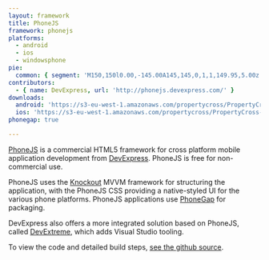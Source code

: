 ```yaml
---
layout: framework
title: PhoneJS
framework: phonejs
platforms:
  - android
  - ios
  - windowsphone
pie:
  common: { segment: 'M150,150l0.00,-145.00A145,145,0,1,1,149.95,5.00z' }
contributors:
  - { name: DevExpress, url: 'http://phonejs.devexpress.com/' }
downloads:
  android: 'https://s3-eu-west-1.amazonaws.com/propertycross/PropertyCross-phonejs-a50258464e160d2642fe0bcccebd5a0884528bc5.apk'
  ios: 'https://s3-eu-west-1.amazonaws.com/propertycross/PropertyCross-phonejs-a50258464e160d2642fe0bcccebd5a0884528bc5.ipa'
phonegap: true

---
```


[PhoneJS](http://phonejs.devexpress.com/) is a commercial HTML5 framework for cross platform mobile application development from [DevExpress](http://www.devexpress.com/). PhoneJS is free for non-commercial use. 

PhoneJS uses the [Knockout](http://knockoutjs.com/) MVVM framework for structuring the application, with the PhoneJS CSS providing a native-styled UI for the various phone platforms. PhoneJS applications use [PhoneGap](http://phonegap.com/) for packaging.

DevExpress also offers a more integrated solution based on PhoneJS, called [DevExtreme](http://www.devexpress.com/Products/HTML-JS/), which adds Visual Studio tooling.


To view the code and detailed build steps, <a href='{{ site.githuburl }}/tree/master/phonejs'>see the github source</a>.
